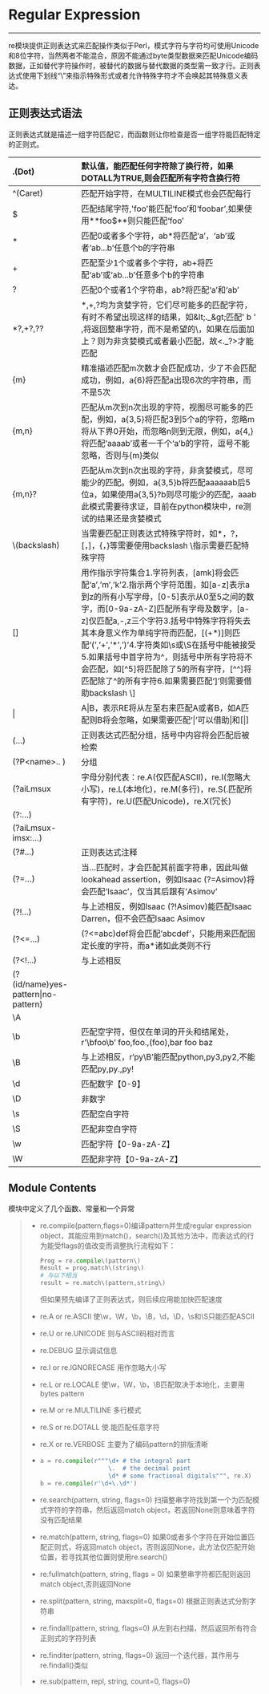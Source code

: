 # Regular Expression

---

re模块提供正则表达式来匹配操作类似于Perl，模式字符与字符均可使用Unicode和8位字符，当然两者不能混合，原因不能通过byte类型数据来匹配Unicode编码数据，正如替代字符操作时，被替代的数据与替代数据的类型需一致才行。正则表达式使用下划线“\”来指示特殊形式或者允许特殊字符才不会唤起其特殊意义表达。

## **正则表达式语法**

正则表达式就是描述一组字符匹配它，而函数则让你检查是否一组字符能匹配特定的正则式。

| .\(Dot\) | 默认值，能匹配任何字符除了换行符，如果DOTALL为TRUE,则会匹配所有字符含换行符 |
| :--- | :--- |
| ^\(Caret\) | 匹配开始字符，在MULTILINE模式也会匹配每行 |
| $ | 匹配结尾字符,'foo'能匹配‘foo’和‘foobar’,如果使用**foo$**则只能匹配‘foo’ |
| \* | 匹配0或者多个字符，ab\*将匹配‘a’，‘ab’或者‘ab...b’任意个b的字符串 |
| + | 匹配至少1个或者多个字符，ab+将匹配‘ab’或‘ab...b’任意多个b的字符串 |
| ? | 匹配0个或者1个字符串，ab?将匹配‘a’和‘ab’ |
| \*?,+?,?? | \*,+,?均为贪婪字符，它们尽可能多的匹配字符，有时不希望出现这样的结果，如\&lt;.\_\&gt;匹配' b ' ,将返回整串字符，而不是希望的\，如果在后面加上？则为非贪婪模式或者最小匹配，故&lt;.\_?&gt;才能匹配 |
| {m} | 精准描述匹配m次数才会匹配成功，少了不会匹配成功，例如，a{6}将匹配a出现6次的字符串，而不是5次 |
| {m,n} | 匹配从m次到n次出现的字符，视图尽可能多的匹配，例如，a{3,5}将匹配3到5个a的字符，忽略m将从下界0开始，而忽略n则到无限，例如，a{4,}将匹配’aaaab’或者一千个‘a’b的字符，逗号不能忽略，否则与{m}类似 |
| {m,n}? | 匹配从m次到n次出现的字符，非贪婪模式，尽可能少的匹配。例如，a{3,5}b将匹配aaaaaab后5位a，如果使用a{3,5}?b则尽可能少的匹配，aaab此模式需要待求证，目前在python模块中，re测试的结果还是贪婪模式 |
| \\(backslash\) | 当需要匹配正则表达式特殊字符时，如\*，?，\[，\]，{，}等需要使用backslash \指示需要匹配特殊字符 |
| \[\] | 用作指示字符集合1.字符列表，\[amk\]将会匹配‘a’,’m’,’k’2.指示两个字符范围，如\[a-z\]表示a到z的所有小写字母，\[0-5\]表示从0至5之间的数字，而\[0-9a-zA-Z\]匹配所有字母及数字，\[a-z\]仅匹配a,-,z三个字符3.括号中特殊字符将失去其本身意义作为单纯字符而匹配，\[\(+\*\)\]则匹配‘\(’,’+’,’\*’,’\)’4.字符类如\s或\S在括号中能被接受5.如果括号中首字符为^，则括号中所有字符将不会匹配，如\[^5\]将匹配除了5的所有字符，\[^^\]将匹配除了^的所有字符6.如果需要匹配‘\]’则需要借助backslash \\] |
| \| | A\|B，表示RE将从左至右来匹配A或者B，如A匹配则B将会忽略，如果需要匹配‘\|’可以借助\\|和\[\|\] |
| \(…\) | 正则表达式匹配分组，括号中内容将会匹配后被检索 |
| \(?P&lt;name&gt;.. \) | 分组 |
| \(?aiLmsux | 字母分别代表：re.A\(仅匹配ASCII\)，re.I\(忽略大小写\)，re.L\(本地化\)，re.M\(多行\)，re.S\(.匹配所有字符\)，re.U\(匹配Unicode\)，re.X\(冗长\) |
| \(?:…\) |  |
| \(?aiLmsux-imsx:…\) |  |
| \(?\#...\) | 正则表达式注释 |
| \(?=…\) | 当…匹配时，才会匹配其前面字符串，因此叫做lookahead assertion，例如Isaac \(?=Asimov\)将会匹配‘Isaac’，仅当其后跟有’Asimov’ |
| \(?!...\) | 与上述相反，例如Isaac \(?!Asimov\)能匹配Isaac Darren，但不会匹配Isaac Asimov |
| \(?&lt;=…\) | \(?&lt;=abc\)def将会匹配’abcdef’，只能用来匹配固定长度的字符，而a\*诸如此类则不行 |
| \(?&lt;!...\) | 与上述相反 |
| \(?\(id/name\)yes-pattern\|no-pattern\) |  |
| \A |  |
| \b | 匹配空字符，但仅在单词的开头和结尾处，r’\bfoo\b’ foo,foo.,\(foo\),bar foo baz |
| \B | 与上述相反，r‘py\B’能匹配python,py3,py2,不能匹配py,py.,py! |
| \d | 匹配数字【0-9】 |
| \D | 非数字 |
| \s | 匹配空白字符 |
| \S | 匹配非空白字符 |
| \w | 匹配字符【0-9a-zA-Z】 |
| \W | 匹配非字符【0-9a-zA-Z】 |

## Module Contents

模块中定义了几个函数、常量和一个异常

> * re.compile\(pattern,flags=0\)编译pattern并生成regular expression object，其能应用到match\(\)，search\(\)及其他方法中，而表达式的行为能受flags的值改变而调整执行流程如下：
>
>   ```py
>   Prog = re.compile\(pattern\)
>   Result = prog.match\(string\)
>   # 与以下相当
>   result = re.match\(pattern,string\)
>   ```
>
>   但如果预先编译了正则表达式，则后续应用能加快匹配速度
>
> * re.A or re.ASCII 使\w，\W，\b，\B，\d，\D，\s和\S只能匹配ASCII
>
> * re.U or re.UNICODE 则与ASCII码相对而言
>
> * re.DEBUG 显示调试信息
>
> * re.I or re.IGNORECASE  用作忽略大小写
>
> * re.L or re.LOCALE 使\w，\W，\b，\B匹配取决于本地化，主要用bytes pattern
> * re.M or re.MULTILINE 多行模式
> * re.S or re.DOTALL 使.能匹配任意字符
> * re.X or re.VERBOSE 主要为了编码pattern的排版清晰
> * ```py
>   a = re.compile(r"""\d+ # the integral part
>                      \.  # the decimal point
>                      \d* # some fractional digitals""", re.X)
>   b = re.compile(r'\d+\.\d*')
>   ```
> * re.search\(pattern, string, flags=0\)  扫描整串字符找到第一个为匹配模式字符的字符串，然后返回match object，若返回None则意味着字符没有匹配结果
>
> * re.match\(pattern, string, flags=0\)  如果0或者多个字符在开始位置匹配正则式，将返回match object，否则返回None，此方法仅匹配开始位置，若寻找其他位置则使用re.search\(\)
>
> * re.fullmatch\(pattern, string, flags = 0\) 如果整串字符都匹配则返回match object,否则返回None
>
> * re.split\(pattern, string, maxsplit=0, flags=0\) 根据正则表达式分割字符串
>
> * re.findall\(pattern, string, flags=0\)   从左到右扫描，然后返回所有符合正则式的字符列表
>
> * re.finditer\(pattern, string, flags=0\)  返回一个迭代器，其作用与re.findall\(\)类似
>
> * re.sub\(pattern, repl, string, count=0, flags=0\)



